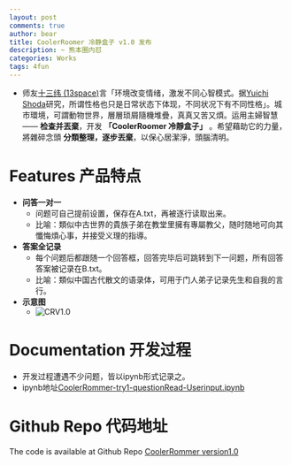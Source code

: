 ```yaml
---
layout: post
comments: true
author: bear
title: CoolerRoomer 冷静盒子 v1.0 发布
description: ~ 熊本圈内怼
categories: Works
tags: 4fun
---
```

- 师友[十三纬 (13space)](https://github.com/13space)言「环境改变情绪，激发不同心智模式。据[Yuichi Shoda](http://www.psych.uw.edu/psych.php?p=358&person_id=2569)研究，所谓性格也只是日常状态下体现，不同状况下有不同性格」。城市環境，可謂動物世界，層層琐屑隨機堆疊，真真又苦又煩。运用主婦智慧—— **检查并丟棄**，开发 **「CoolerRoomer 冷靜盒子」** 。希望藉助它的力量，將雜碎念頭 **分類整理，逐步丟棄**，以保心居潔淨，頭腦清明。

<!--more-->

# Features 产品特点
- **问答一对一** 
    + 问题可自己提前设置，保存在A.txt，再被逐行读取出来。
    + 比喻：類似中古世界的貴族子弟在教堂里擁有專屬教父，随时随地可向其懺悔煩心事，并接受义理的指導。
- **答案全记录**
    + 每个问题后都跟随一个回答框，回答完毕后可跳转到下一问题，所有回答答案被记录在B.txt。
    + 比喻：類似中国古代散文的语录体，可用于门人弟子记录先生和自我的言行。
- **示意图**
    + ![CRV1.0](http://p3gjd3dx2.bkt.clouddn.com/2018-08-23-CR-V1.0-TRY1.gif)

# Documentation 开发过程
- 开发过程遭遇不少问题，皆以ipynb形式记录之。
- ipynb地址[CoolerRommer-try1-questionRead-Userinput.ipynb](https://github.com/DebugUself/du4proto/blob/zsy/CoolerRoomer/CoolerRommer-try1-questionRead-Userinput.ipynb)

# Github Repo 代码地址
The code is available at Github Repo [CoolerRommer version1.0](https://github.com/DebugUself/du4proto/blob/zsy/CoolerRoomer/CP-try1.py)

